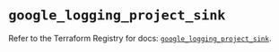 # `google_logging_project_sink`

Refer to the Terraform Registry for docs: [`google_logging_project_sink`](https://registry.terraform.io/providers/hashicorp/google/6.48.0/docs/resources/logging_project_sink).
